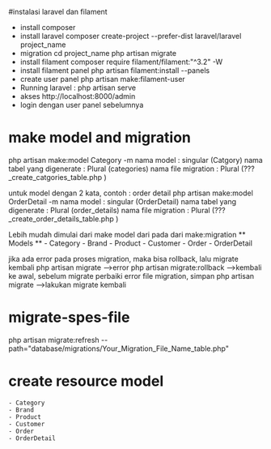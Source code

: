 #instalasi laravel dan filament
- install composer
- install laravel 
  composer create-project --prefer-dist laravel/laravel project_name
- migration
  cd project_name
  php artisan migrate  
- install filament
  composer require filament/filament:"^3.2" -W  
- install filament panel
  php artisan filament:install --panels 
- create user panel
  php artisan make:filament-user
- Running laravel : php artisan serve
- akses http://localhost:8000/admin
- login dengan user panel sebelumnya


# make model and migration
  php artisan make:model Category -m
  nama model : singular (Catgory)
  nama tabel yang digenerate : Plural (categories)
  nama file migration : Plural (???_create_catgories_table.php )
  
  untuk model dengan 2 kata, contoh : order detail
  php artisan make:model OrderDetail -m
  nama model : singular (OrderDetail)
  nama tabel yang digenerate : Plural (order_details)
  nama file migration : Plural (???_create_order_details_table.php )

Lebih mudah dimulai dari make model dari pada dari make:migration
  ** Models **
    - Category
    - Brand
    - Product
    - Customer
    - Order
    - OrderDetail  

jika ada error pada proses migration, maka bisa rollback, lalu migrate kembali
php artisan migrate -->error
php artisan migrate:rollback -->kembali ke awal, sebelum migrate
perbaiki error file migration, simpan
php artisan migrate -->lakukan migrate kembali

# migrate-spes-file
php artisan migrate:refresh --path="database/migrations/Your_Migration_File_Name_table.php"

# create resource model
    - Category
    - Brand
    - Product
    - Customer
    - Order
    - OrderDetail  
